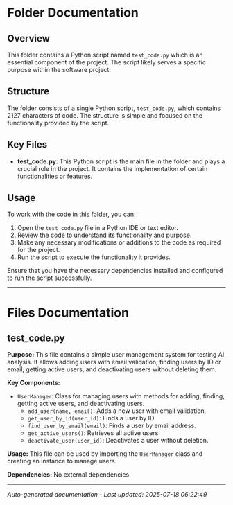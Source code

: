 # Folder Documentation

## Overview
This folder contains a Python script named `test_code.py` which is an essential component of the project. The script likely serves a specific purpose within the software project.

## Structure
The folder consists of a single Python script, `test_code.py`, which contains 2127 characters of code. The structure is simple and focused on the functionality provided by the script.

## Key Files
- **test_code.py**: This Python script is the main file in the folder and plays a crucial role in the project. It contains the implementation of certain functionalities or features.

## Usage
To work with the code in this folder, you can:
1. Open the `test_code.py` file in a Python IDE or text editor.
2. Review the code to understand its functionality and purpose.
3. Make any necessary modifications or additions to the code as required for the project.
4. Run the script to execute the functionality it provides.

Ensure that you have the necessary dependencies installed and configured to run the script successfully.

---

# Files Documentation

## test_code.py

**Purpose:** This file contains a simple user management system for testing AI analysis. It allows adding users with email validation, finding users by ID or email, getting active users, and deactivating users without deleting them.

**Key Components:**
- `UserManager`: Class for managing users with methods for adding, finding, getting active users, and deactivating users.
  - `add_user(name, email)`: Adds a new user with email validation.
  - `get_user_by_id(user_id)`: Finds a user by ID.
  - `find_user_by_email(email)`: Finds a user by email address.
  - `get_active_users()`: Retrieves all active users.
  - `deactivate_user(user_id)`: Deactivates a user without deletion.

**Usage:** This file can be used by importing the `UserManager` class and creating an instance to manage users.

**Dependencies:** No external dependencies.

---
*Auto-generated documentation - Last updated: 2025-07-18 06:22:49*
